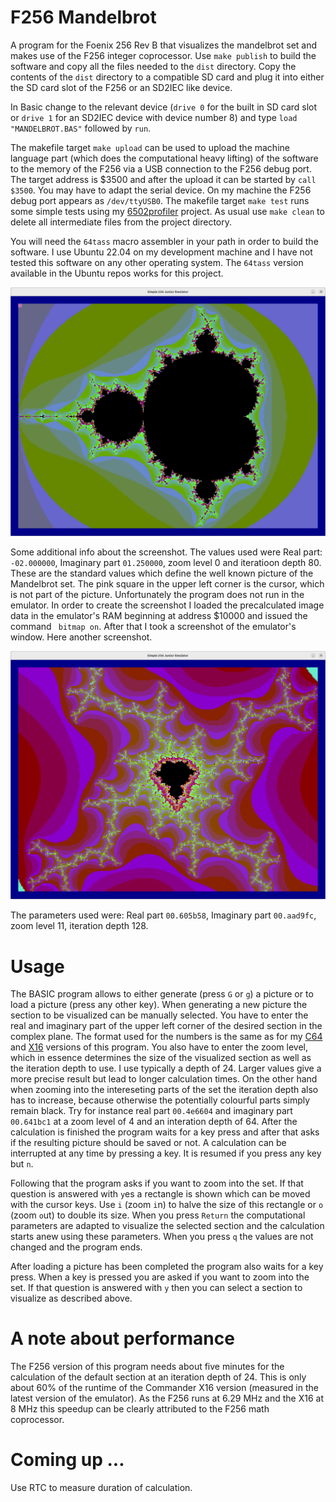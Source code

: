 # F256 Mandelbrot
A program for the Foenix 256 Rev B that visualizes the mandelbrot set and makes use of the F256 integer coprocessor. 
Use `make publish` to build the software and copy all the files needed to the `dist` directory. Copy the contents of 
the `dist` directory to a compatible SD card and plug it into either the SD card slot of the F256 or an SD2IEC like 
device. 

In Basic change to the relevant device (`drive 0` for the built in SD card slot or `drive 1` for an SD2IEC device with 
device number 8) and type `load "MANDELBROT.BAS"` followed by `run`.

The makefile target `make upload` can be used to upload the machine language part (which does the computational heavy lifting)
of the software to the memory of the F256 via a USB connection to the F256 debug port. The target address is $3500 and after the upload 
it can be started by `call $3500`. You may have to adapt the serial device. On my machine the F256 debug port appears as `/dev/ttyUSB0`. 
The makefile target `make test` runs some simple tests using my [6502profiler](https://github.com/rmsk2/6502profiler) project. As usual 
use  `make clean` to delete all intermediate files from the project directory. 

You will need the `64tass` macro assembler in your path in order to build the software. I use Ubuntu 22.04 on my development
machine and I have not tested this software on any other operating system. The `64tass` version available in the Ubuntu repos
works for this project.

![](/mandelbrot.png?raw=true "Example picture at iteration depth 80")

Some additional info about the screenshot. The values used were Real part: `-02.000000`, Imaginary part `01.250000`, zoom level 0 and
iteratioon depth 80. These are the standard values which define the well known picture of the Mandelbrot set. The pink square in the
upper left corner is the cursor, which is not part of the picture. Unfortunately the program does not run in the emulator. In order to
create the screenshot I loaded the precalculated image data in the emulator's RAM beginning at address $10000 and issued the command `
bitmap on`. After that I took a screenshot of the emulator's window. Here another screenshot. 

![](/thunderstorm.png?raw=true "Example picture at iteration depth 128")

The parameters used were: Real part `00.605b58`, Imaginary part `00.aad9fc`, zoom level 11, iteration depth 128.

# Usage

The BASIC program allows to either generate (press `G` or `g`) a picture or to load a picture (press any other key). When generating a 
new picture the section to be visualized can be manually selected. You have to enter the real and imaginary part of the upper left corner of the 
desired section in the complex plane. The format used for the numbers is the same as for my [C64](https://github.com/rmsk2/c64_mandelbrot)
and  [X16](https://github.com/rmsk2/X16_mandelbrot) versions of this program. You also have to enter the zoom level, which in essence
determines the size of the visualized section as well as the iteration depth to use. I use typically a depth of 24. Larger values give 
a more precise result but lead to longer calculation times. On the other hand when zooming into the intereseting parts of the set the 
iteration depth also has to increase, because otherwise the potentially colourful parts simply remain black. Try for instance real part 
`00.4e6604` and imaginary part `00.641bc1` at a zoom level of 4 and an interation depth of 64. After the calculation is finished the program 
waits for a key press and after that asks if the resulting picture should be saved or not. A calculation can be interrupted at any time
by pressing a key. It is resumed if you press any key but `n`.
 
Following that the program asks if you want to zoom into the set. If that question is answered with `y`es a rectangle is shown which can be moved
with the cursor keys. Use `i` (zoom `i`n) to halve the size of this rectangle or `o` (zoom `o`ut) to double its size. When you press `Return` 
the computational parameters are adapted to visualize the selected section and the calculation starts anew using these parameters. When you 
press `q` the values are not changed and the program ends.

After loading a picture has been completed the program also waits for a key press. When a key is pressed you are asked if you want 
to zoom into the set. If that question is answered with `y` then you can select a section to visualize as described above.

# A note about performance

The F256 version of this program needs about five minutes for the calculation of the default section at an iteration depth of 24. 
This is only about 60% of the runtime of the Commander X16 version (measured in the latest version of the emulator). As the F256 runs 
at 6.29 MHz and the X16 at 8 MHz this speedup can be clearly attributed to the F256 math coprocessor.

# Coming up ...

Use RTC to measure duration of calculation.
